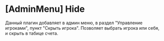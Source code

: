 # [AdminMenu] Hide
Данный плагин добавляет в админ меню, в раздел "Управление игроками", пункт "Скрыть игрока".
Позволяет выбрать игрока или себя, и скрыть в табице счета.